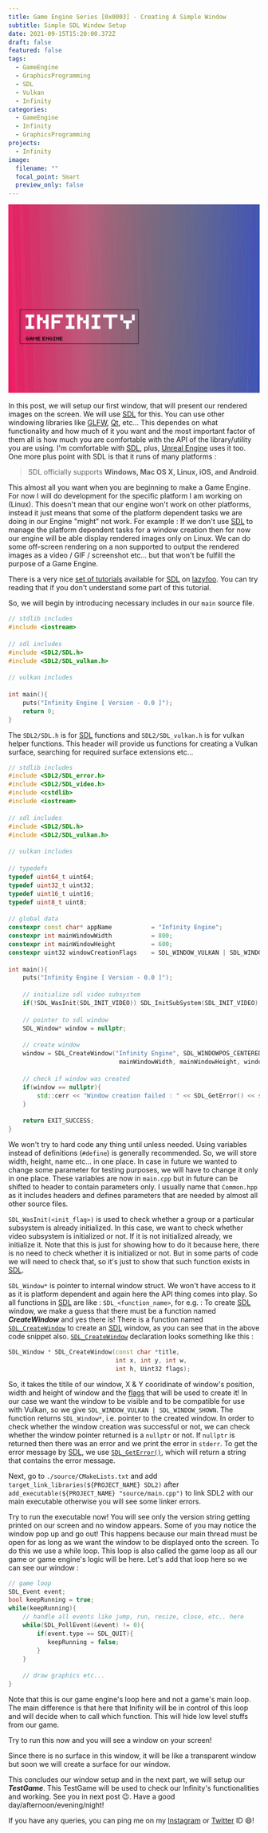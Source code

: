 ```yaml
---
title: Game Engine Series [0x0003] - Creating A Simple Window
subtitle: Simple SDL Window Setup
date: 2021-09-15T15:20:00.372Z
draft: false
featured: false
tags:
  - GameEngine
  - GraphicsProgramming
  - SDL
  - Vulkan
  - Infinity
categories:
  - GameEngine
  - Infinity
  - GraphicsProgramming
projects:
  - Infinity
image:
  filename: ""
  focal_point: Smart
  preview_only: false
---
```

![](preview.png "Infinity Engine")

In this post, we will setup our first window, that will present our rendered images on the screen. We will use [SDL](https://libsdl.org/) for this. You can use other windowing libraries like [GLFW](https://glfw.org/), [Qt](https://qt.io/), etc... This dependes on what functionality and how much of it you want and the most important factor of them all is how much you are comfortable with the API of the library/utility you are using. I'm comfortable with [SDL](https://libsdl.org/), plus, [Unreal Engine](https://www.unrealengine.com/en-US/) uses it too. One more plus point with SDL is that it runs of many platforms : 

> SDL officially supports **Windows, Mac OS X, Linux, iOS, and Android**.

This almost all you want when you are beginning to make a Game Engine. For now I will do development for the specific platform I am working on (Linux). This doesn't mean that our engine won't work on other platforms, instead it just means that some of the platform dependent tasks we are doing in our Engine "might" not work. For example : If we don't use [SDL](https://libsdl.org/) to manage the platform dependent tasks for a window creation then for now our engine will be able display rendered images only on Linux. We can do some off-screen rendering on a non supported to output the rendered images as a video / GIF / screenshot etc... but that won't be fulfill the purpose of a Game Engine. 

There is a very nice [set of tutorials](https://lazyfoo.net/tutorials/SDL/) available for [SDL](https://libsdl.org/) on [lazyfoo](https://lazyfoo.net/). You can try reading that if you don't understand some part of this tutorial.

So, we will begin by introducing necessary includes in our `main` source file.

```cpp
// stdlib includes
#include <iostream>

// sdl includes
#include <SDL2/SDL.h>
#include <SDL2/SDL_vulkan.h>

// vulkan includes

int main(){
    puts("Infinity Engine [ Version - 0.0 ]");
    return 0;
}
```

The `SDL2/SDL.h` is for [SDL](https://libsdl.org/) functions and `SDL2/SDL_vulkan.h` is for vulkan helper functions. This header will provide us functions for creating a Vulkan surface, searching for required surface extensions etc...

```cpp
// stdlib includes
#include <SDL2/SDL_error.h>
#include <SDL2/SDL_video.h>
#include <cstdlib>
#include <iostream>

// sdl includes
#include <SDL2/SDL.h>
#include <SDL2/SDL_vulkan.h>

// vulkan includes

// typedefs
typedef uint64_t uint64;
typedef uint32_t uint32;
typedef uint16_t uint16;
typedef uint8_t uint8;

// global data
constexpr const char* appName           = "Infinity Engine";
constexpr int mainWindowWidth           = 800;
constexpr int mainWindowHeight          = 600;
constexpr uint32 windowCreationFlags    = SDL_WINDOW_VULKAN | SDL_WINDOW_SHOWN; 

int main(){
    puts("Infinity Engine [ Version - 0.0 ]");

    // initialize sdl video subsystem
    if(!SDL_WasInit(SDL_INIT_VIDEO)) SDL_InitSubSystem(SDL_INIT_VIDEO);

    // pointer to sdl window
    SDL_Window* window = nullptr;

    // create window
    window = SDL_CreateWindow("Infinity Engine", SDL_WINDOWPOS_CENTERED, SDL_WINDOWPOS_CENTERED, 
                               mainWindowWidth, mainWindowHeight, windowCreationFlags);

    // check if window was created
    if(window == nullptr){
        std::cerr << "Window creation failed : " << SDL_GetError() << std::endl;
    }

    return EXIT_SUCCESS;
}
```

We won't try to hard code any thing until unless needed. Using variables instead of definitions (`#define`) is generally recommended. So, we will store width, height, name etc... in one place. In case in future we wanted to change some parameter for testing purposes, we will have to change it only in one place. These variables are now in `main.cpp` but in future can be shifted to header to contain parameters only. I usually name that `Common.hpp` as it includes headers and defines parameters that are needed by almost all other source files.

`SDL_WasInit(<init_flag>)` is used to check whether a group or a particular subsystem is already initialized. In this case, we want to check whether video subsystem is initialized or not. If it is not initialized already, we initialize it. Note that this is just for showing how to do it because here, there is no need to check whether it is initialized or not. But in some parts of code we will need to check that, so it's just to show that such function exists in [SDL](https://libsdl.org/).

`SDL_Window*` is pointer to internal window struct. We won't have access to it as it is platform dependent and again here the API thing comes into play. So all functions in [SDL](https://libsdl.org/) are like : `SDL_<function_name>`, for e.g. : To create [SDL](https://libsdl.org/) window, we make a guess that there must be a function named  ***CreateWindow*** and yes there is! There is a function named [`SDL_CreateWindow`](https://wiki.libsdl.org/SDL_CreateWindow) to create an [SDL](https://libsdl.org/) window, as you can see that in the above code snippet also. [`SDL_CreateWindow`](https://wiki.libsdl.org/SDL_CreateWindow) declaration looks something like this : 

```cpp
SDL_Window * SDL_CreateWindow(const char *title,
                              int x, int y, int w,
                              int h, Uint32 flags);
```

So, it takes the titile of our window, X & Y cooridinate of window's position, width and height of window and the [flags](https://wiki.libsdl.org/SDL_CreateWindow#remarks) that will be used to create it! In our case we want the window to be visible and to be compatible for use with Vulkan, so we give `SDL_WINDOW_VULKAN | SDL_WINDOW_SHOWN`. The function returns `SDL_Window*`, i.e. pointer to the created window. In order to check whether the window creation was successful or not, we can check whether the window pointer returned is a `nullptr` or not. If `nullptr` is returned then there was an error and we print the error in `stderr`. To get the error message by [SDL](https://libsdl.org/), we use [`SDL_GetError()`](https://wiki.libsdl.org/SDL_GetError), which will return a string that contains the error message. 

Next, go to `./source/CMakeLists.txt` and add `target_link_libraries(${PROJECT_NAME} SDL2)` after `add_executable(${PROJECT_NAME} "source/main.cpp")` to link SDL2 with our main executable otherwise you will see some linker errors. 

Try to run the executable now! You will see only the version string getting printed on our screen and no window appears. Some of you may notice the window pop up and go out! This happens because our main thread must be open for as long as we want the window to be displayed onto the screen. To do this we use a while loop. This loop is also called the game loop  as all our game or game engine's logic will be here. Let's add that loop here so we can see our window : 

```cpp
// game loop
SDL_Event event;
bool keepRunning = true;
while(keepRunning){
    // handle all events like jump, run, resize, close, etc.. here
    while(SDL_PollEvent(&event) != 0){
        if(event.type == SDL_QUIT){
           keepRunning = false;
        }
    }
    
    // draw graphics etc...
}
```

Note that this is our game engine's loop here and not a game's main loop. The main difference is that here that Inifinity will be in control of this loop and will decide when to call which function. This will hide low level stuffs from our game.

Try to run this now and you will see a window on your screen!

Since there is no surface in this window, it will be like a transparent window but soon we will create a surface for our window.

This concludes our window setup and in the next part, we will setup our ***TestGame***. This TestGame will be used to check our Infinity's functionalities and working. See you in next post 😉. Have a good day/afternoon/evening/night!

If you have any queries, you can ping me on my [Instagram](https://instagram.com/imsiddharthmishra) or [Twitter](https://twitter.com/brightprogramer) ID 😄!